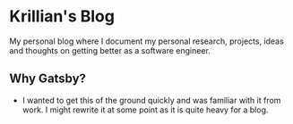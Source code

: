 # Krillian's Blog

My personal blog where I document my personal research, projects, ideas and thoughts on getting better as a software engineer.

## Why Gatsby?

- I wanted to get this of the ground quickly and was familiar with it from work. I might rewrite it at some point as it is quite heavy for a blog.
